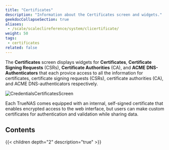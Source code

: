 ```yaml
---
title: "Certificates"
description: "Information about the Certificates screen and widgets."
geekdocCollapseSection: true
aliases: 
 - /scale/scaleclireference/system/clicertificate/
weight: 50
tags:
 - certificates
related: false
---
```


The **Certificates** screen displays widgets for **Certificates**, **Certificate Signing Requests** (CSRs), **Certificate Authorities** (CA), and **ACME DNS-Authenticators** that each provice access to all the information for certificates, certificate signing requests (CSRs), certificate authorities (CA), and ACME DNS-authenticators respectively.

![CredentialsCertificatesScreen](/images/SCALE/Credentials/CredentialsCertificatesScreen.png "Credentials Certificates Screen")

Each TrueNAS comes equipped with an internal, self-signed certificate that enables encrypted access to the web interface, but users can make custom certificates for authentication and validation while sharing data.

<div class="noprint">

## Contents

{{< children depth="2" description="true" >}}

</div>
